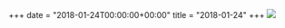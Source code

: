 +++
date = "2018-01-24T00:00:00+00:00"
title = "2018-01-24"
+++
<img class="img-fluid" src="/2018-01-24.jpg" />
